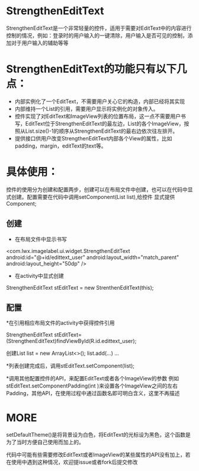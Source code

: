 # StrengthenEditText





StrengthenEditText是一个非常轻量的控件，适用于需要对EditText中的内容进行控制的情况，例如：登录时的用户输入的一键清除，用户输入是否可见的控制，添加对于用户输入的辅助等等





# StrengthenEditText的功能只有以下几点：


* 内部实例化了一个EditText，不需要用户关心它的构造，内部已经将其实现
* 内部维持一个List<ImageView>的引用，需要用户显示将实例化的对象传入。
* 控件实现了对EditText和ImageView列表的位置布局，这一点不需要用户书写，EditText位于StrengthenEditText的最左边，List<ImageView>的各个ImageView，按照从List.size()-1的顺序从StrengthenEditText的最右边依次往左排开。
* 提供接口供用户改变StrengthenEditText内部各个View的属性，比如padding，margin，editText的text等。


# 具体使用：


控件的使用分为创建和配置两步，创建可以在布局文件中创建，也可以在代码中显式创建。配置需要在代码中调用setComponent(List<ImageView> list),给控件
显式提供Component;

## 创建

* 在布局文件中显示书写

<com.lwx.imagelabel.ui.widget.StrengthenEditText
        android:id="@+id/edittext_user"
        android:layout_width="match_parent"
        android:layout_height="50dp" />
        
        
 
 * 在activity中显式创建
 
 StrengthenEditText stEditText = new StrenthenEditText(this);
 
 
## 配置

*在引用相应布局文件的activity中获得控件引用

StrengthenEditText stEditText= (StrengthenEditText)findViewById(R.id.edittext_user);

创建List<ImageView> list = new ArrayList<>();
list.add(...)
...

*列表创建完成后，调用stEditText.setComponent(list);

*调用其他配置控件的API，来配置EditText或者各个ImageView的参数
例如stEditText.setComponentPadding(int )来设置各个ImageView之间的左右Padding，其他API，在使用过程中通过函数名即可明白含义，这里不再描述

# MORE

setDefaultTheme()是将背景设为白色，将EditText的光标设为黑色，这个函数是为了当时方便自己使用而加上的。

代码中可能有些需要修改EditText或者ImageView的某些属性的API没有加上，若在使用中遇到这种情况，欢迎提issue或者fork后提交修改


